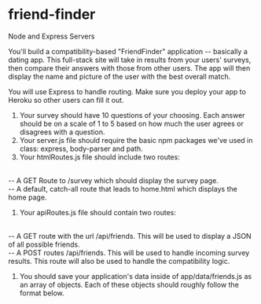 # friend-finder
Node and Express Servers


You'll build a compatibility-based "FriendFinder" application -- basically a dating app. This full-stack site will take in results from your users' surveys, then compare their answers with those from other users. The app will then display the name and picture of the user with the best overall match. 

You will use Express to handle routing. Make sure you deploy your app to Heroku so other users can fill it out.

1. Your survey should have 10 questions of your choosing. Each answer should be on a scale of 1 to 5 based on how much the user agrees or disagrees with a question.
2. Your server.js file should require the basic npm packages we've used in class: express, body-parser and path.
3. Your htmlRoutes.js file should include two routes:
<br>
-- A GET Route to /survey which should display the survey page.
<br>
-- A default, catch-all route that leads to home.html which displays the home page. 

1. Your apiRoutes.js file should contain two routes:
<br>
-- A GET route with the url /api/friends. This will be used to display a JSON of all possible friends.
<br>
-- A POST routes /api/friends. This will be used to handle incoming survey results. This route will also be used to handle the compatibility logic. 

1. You should save your application's data inside of app/data/friends.js as an array of objects. Each of these objects should roughly follow the format below.
